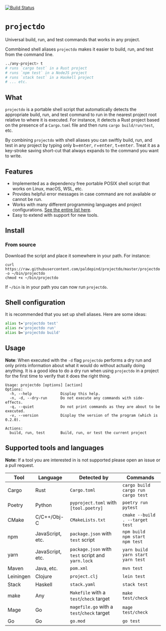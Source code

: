 [![Build Status](https://travis-ci.com/paldepind/tst.svg?branch=master)](https://travis-ci.com/paldepind/tst)

# `projectdo`

Universal build, run, and test commands that works in any project.

Commbined shell aliases `projectdo` makes it easier to build, run, and test
from the command line.

```sh
../any-project> t
# runs `cargo test` in a Rust project
# runs `npm test` in a NodeJS project
# runs `stack test` in a Haskell project
# ... etc.
```

## What

`projectdo` is a portable shell script that automatically detects the
appropriate build, run, and test command to run in the nearest project root
relative to where it is executed. For instance, it detects a Rust project based
on the presence of a `Cargo.toml` file and then runs `cargo build/run/test`,
etc.

By combining `projectdo` with shell aliases you can swiftly build, run, and
test in any project by typing only <kbd>b</kbd>+<kbd>enter</kbd>,
<kbd>r</kbd>+<kbd>enter</kbd>, <kbd>t</kbd>+<kbd>enter</kbd>. Treat it as a
key-stroke saving short-cut that always expands to the command you want to
write.

## Features

* Implemented as a dependency free portable POSIX shell script that works on
  Linux, macOS, WSL, etc.
* Provides helpful error messages in case command are not available or cannot
  be run.
* Works with many different programming languages and project configurations.
  [See the entire list here](#supported-tools-and-languages).
* Easy to extend with support for new tools.

## Install

### From source

Download the script and place it somewhere in your path. For instance:

```
curl https://raw.githubusercontent.com/paldepind/projectdo/master/projectdo -o ~/bin/projectdo
chmod +x ~/bin/projectdo
```

If `~/bin` is in your path you can now run `projectdo`.

<!-- ### npm -->

<!-- T For Test can be installed from npm (easy if you're already using npm). -->

<!-- ``` -->
<!-- npm i --global @paldepind/tst -->
<!-- ``` -->

<!-- This automatically adds `t` to your path. -->

## Shell configuration

It is recommended that you set up shell aliases. Here are some ideas:

```sh
alias t='projectdo test'
alias r='projectdo run'
alias b='projectdo build'
```

## Usage

**Note**: When executed with the `-d` flag `projectdo` performs a dry run and
only prints information about what it would do without actually doing anything.
It is a good idea to do a dry run when using `projectdo` in a project for the
first time to verify that it does the right thing.
```
Usage: projectdo [options] [action]
Options:
  -h, --help             Display this help.
  -n, -d, --dry-run      Do not execute any commands with side-effects.
  -q, --quiet            Do not print commands as they are about to be executed.
  -v, --version          Display the version of the program (which is 0.2.0).

Actions:
  build, run, test       Build, run, or test the current project
```

## Supported tools and languages

**Note:** If a tool you are interested in is not supported please open an issue or a pull
request.

| Tool      | Language         | Detected by                                       | Commands                                           |
|-----------|------------------|---------------------------------------------------|----------------------------------------------------|
| Cargo     | Rust             | `Cargo.toml`                                      | `cargo build` <br/> `cargo run` <br/> `cargo test` |
| Poetry    | Python           | `pyproject.toml` with `[tool.poetry]`             | `poetry run pytest`                                |
| CMake     | C/C++/Obj-C      | `CMakeLists.txt`                                  | `cmake --build . --target test`                    |
| npm       | JavaScript, etc. | `package.json` with `test` script                 | `npm build` <br/> `npm start` <br/> `npm test`     |
| yarn      | JavaScript, etc. | `package.json` with `test` script and `yarn.lock` | `yarn build` <br/> `yarn start` <br/> `yarn test`  |
| Maven     | Java, etc.       | `pom.xml`                                         | `mvn test`                                         |
| Leiningen | Clojure          | `project.clj`                                     | `lein test`                                        |
| Stack     | Haskell          | `stack.yaml`                                      | `stack test`                                       |
| make      | Any              | `Makefile` with a `test`/`check` target           | `make test/check`                                  |
| Mage      | Go               | `magefile.go` with a `test`/`check` target        | `mage test/check`                                  |
| Go        | Go               | `go.mod`                                          | `go test`                                          |

